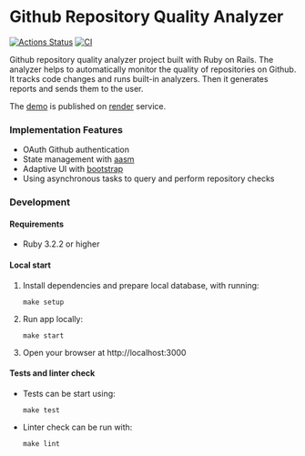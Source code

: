 # Github Repository Quality Analyzer

[![Actions Status](https://github.com/kitXIII/rails-project-66/actions/workflows/hexlet-check.yml/badge.svg)](https://github.com/kitXIII/rails-project-66/actions)
[![CI](https://github.com/kitXIII/rails-project-66/actions/workflows/ci.yml/badge.svg)](https://github.com/kitXIII/rails-project-66/actions/workflows/ci.yml)

Github repository quality analyzer project built with Ruby on Rails.
The analyzer helps to automatically monitor the quality of repositories on Github.
It tracks code changes and runs built-in analyzers. Then it generates reports and sends them to the user.

The [demo](https://kitxiii-github-quality.onrender.com/) is published on [render](https://render.com/) service.

### Implementation Features

* OAuth Github authentication
* State management with [aasm](https://github.com/aasm/aasm)
* Adaptive UI with [bootstrap](https://getbootstrap.com)
* Using asynchronous tasks to query and perform repository checks

### Development


#### Requirements

* Ruby 3.2.2 or higher

#### Local start

1) Install dependencies and prepare local database, with running:
    ```shell
    make setup
    ```

2) Run app locally:
    ```shell
    make start
    ```

3) Open your browser at http://localhost:3000


#### Tests and linter check

* Tests can be start using:
    ```shell
    make test
    ```

* Linter check can be run with:
    ```shell
    make lint
    ```
